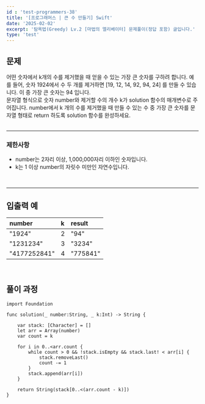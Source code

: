 ```yaml
---
id : 'test-programmers-38'
title: '[프로그래머스 | 큰 수 만들기] Swift'
date: '2025-02-02'
excerpt: '탐욕법(Greedy) Lv.2 [마법의 엘리베이터] 문제풀이(정답 포함) 글입니다.'
type: 'test'
---
```


## 문제

어떤 숫자에서 k개의 수를 제거했을 때 얻을 수 있는 가장 큰 숫자를 구하려 합니다.
예를 들어, 숫자 1924에서 수 두 개를 제거하면 [19, 12, 14, 92, 94, 24] 를 만들 수 있습니다. 이 중 가장 큰 숫자는 94 입니다.<br>
문자열 형식으로 숫자 number와 제거할 수의 개수 k가 solution 함수의 매개변수로 주어집니다. number에서 k 개의 수를 제거했을 때 만들 수 있는 수 중 가장 큰 숫자를 문자열 형태로 return 하도록 solution 함수를 완성하세요.<br>
<br>

***

### 제한사항

* number는 2자리 이상, 1,000,000자리 이하인 숫자입니다.
* k는 1 이상 number의 자릿수 미만인 자연수입니다.
<br>

***

## 입출력 예

|number|k|result|
|:-|:-|:-|
|"1924"|2|"94"|
|"1231234"|3|"3234"|
|"4177252841"|4|"775841"|

<br>

## 풀이 과정

~~~
import Foundation

func solution(_ number:String, _ k:Int) -> String {
    
    var stack: [Character] = []
    let arr = Array(number)
    var count = k
    
    for i in 0..<arr.count {
        while count > 0 && !stack.isEmpty && stack.last! < arr[i] {
            stack.removeLast()
            count -= 1
        }
        stack.append(arr[i])
    }
    
    return String(stack[0..<(arr.count - k)])
}
~~~